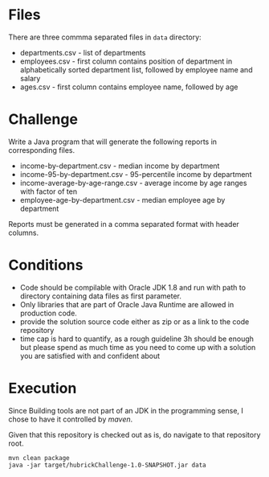 # Files

There are three commma separated files in `data` directory:

 * departments.csv  - list of departments
 * employees.csv    - first column contains position of department in alphabetically sorted department list, followed by employee name and salary
 * ages.csv         - first column contains employee name, followed by age

# Challenge

Write a Java program that will generate the following reports in corresponding files.

 * income-by-department.csv - median income by department
 * income-95-by-department.csv - 95-percentile income by department
 * income-average-by-age-range.csv - average income by age ranges with factor of ten
 * employee-age-by-department.csv - median employee age by department

Reports must be generated in a comma separated format with header columns.

# Conditions

 * Code should be compilable with Oracle JDK 1.8 and run with path to directory containing data files as first parameter.
 * Only libraries that are part of Oracle Java Runtime are allowed in production code.
 * provide the solution source code either as zip or as a link to the code repository
 * time cap is hard to quantify, as a rough guideline 3h should be enough but please spend as much time as you need to come up with a solution you are satisfied with and confident about

# Execution

Since Building tools are not part of an JDK in the programming sense, I chose to have it controlled by *maven*.

Given that this repository is checked out as is, do navigate to that repository root.

    mvn clean package
    java -jar target/hubrickChallenge-1.0-SNAPSHOT.jar data
